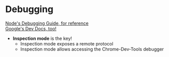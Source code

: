 # Debugging

[Node's Debugging Guide, for reference](https://nodejs.org/en/docs/guides/debugging-getting-started/)  
[Google's Dev Docs, too!](https://developers.google.com/web/tools/chrome-devtools)

- **Inspection mode** is the key!
  - Inspection mode exposes a remote protocol
  - Inspection mode allows accessing the Chrome-Dev-Tools debugger
